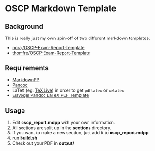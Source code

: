 # OSCP Markdown Template

## Background
This is really just my own spin-off of two different markdown templates:
- [noraj/OSCP-Exam-Report-Template](https://github.com/noraj/OSCP-Exam-Report-Template-Markdown)
- [thomfre/OSCP-Exam-Report-Template](https://github.com/thomfre/OSCP-Exam-Report-Template)

## Requirements

- [MarkdownPP](https://github.com/jreese/markdown-pp)
- [Pandoc](https://pandoc.org/installing.html)
- LaTeX (eg. [TeX Live](http://www.tug.org/texlive/)) in order to get `pdflatex` or `xelatex`
- [Eisvogel Pandoc LaTeX PDF Template](https://github.com/Wandmalfarbe/pandoc-latex-template#installation)


## Usage
1. Edit **oscp_report.mdpp** with your own information.
2. All sections are split up in the **sections** directory.
3. If you want to make a new section, just add it to **oscp_report.mdpp**
4. run **build.sh**
6. Check out your PDF in **output/**
